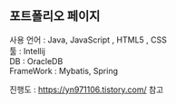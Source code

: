 ## 포트폴리오 페이지  

사용 언어 : Java, JavaScript , HTML5 , CSS  
툴 : Intellij  
DB : OracleDB  
FrameWork : Mybatis, Spring
  
진행도 : https://yn971106.tistory.com/ 참고 
